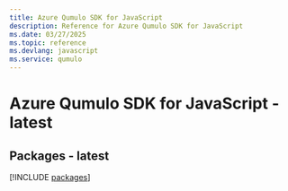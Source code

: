 ```yaml
---
title: Azure Qumulo SDK for JavaScript
description: Reference for Azure Qumulo SDK for JavaScript
ms.date: 03/27/2025
ms.topic: reference
ms.devlang: javascript
ms.service: qumulo
---
```

# Azure Qumulo SDK for JavaScript - latest
## Packages - latest
[!INCLUDE [packages](qumulo-index.md)]